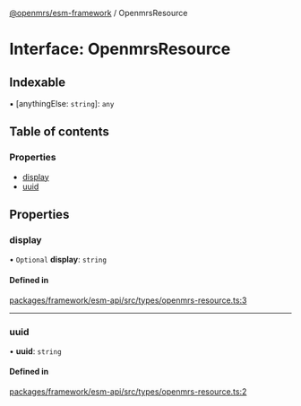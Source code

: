[@openmrs/esm-framework](../API.md) / OpenmrsResource

# Interface: OpenmrsResource

## Indexable

▪ [anythingElse: `string`]: `any`

## Table of contents

### Properties

- [display](openmrsresource.md#display)
- [uuid](openmrsresource.md#uuid)

## Properties

### display

• `Optional` **display**: `string`

#### Defined in

[packages/framework/esm-api/src/types/openmrs-resource.ts:3](https://github.com/openmrs/openmrs-esm-core/blob/master/packages/framework/esm-api/src/types/openmrs-resource.ts#L3)

___

### uuid

• **uuid**: `string`

#### Defined in

[packages/framework/esm-api/src/types/openmrs-resource.ts:2](https://github.com/openmrs/openmrs-esm-core/blob/master/packages/framework/esm-api/src/types/openmrs-resource.ts#L2)
